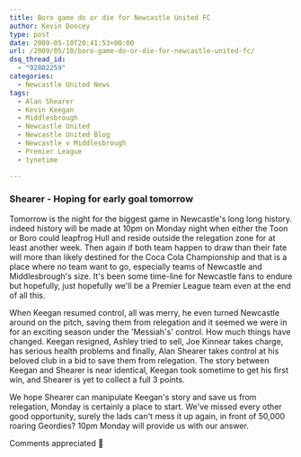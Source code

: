 ```yaml
---
title: Boro game do or die for Newcastle United FC
author: Kevin Doocey
type: post
date: 2009-05-10T20:41:53+00:00
url: /2009/05/10/boro-game-do-or-die-for-newcastle-united-fc/
dsq_thread_id:
  - "92802259"
categories:
  - Newcastle United News
tags:
  - Alan Shearer
  - Kevin Keegan
  - Middlesbrough
  - Newcastle United
  - Newcastle United Blog
  - Newcastle v Middlesbrough
  - Premier League
  - tynetime

---
```

### Shearer - Hoping for early goal tomorrow

Tomorrow is the night for the biggest game in Newcastle's long long history. indeed history will be made at 10pm on Monday night when either the Toon or Boro could leapfrog Hull and reside outside the relegation zone for at least another week. Then again if both team happen to draw than their fate will more than likely destined for the Coca Cola Championship and that is a place where no team want to go, especially teams of Newcastle and Middlesbrough's size. It's been some time-line for Newcastle fans to endure but hopefully, just hopefully we'll be a Premier League team even at the end of all this.

When Keegan resumed control, all was merry, he even turned Newcastle around on the pitch, saving them from relegation and it seemed we were in for an exciting season under the 'Messiah's' control. How much things have changed. Keegan resigned, Ashley tried to sell, Joe Kinnear takes charge, has serious health problems and finally, Alan Shearer takes control at his beloved club in a bid to save them from relegation. The story between Keegan and Shearer is near identical, Keegan took sometime to get his first win, and Shearer is yet to collect a full 3 points.

We hope Shearer can manipulate Keegan's story and save us from relegation, Monday is certainly a place to start. We've missed every other good opportunity, surely the lads can't mess it up again, in front of 50,000 roaring Geordies? 10pm Monday will provide us with our answer.

Comments appreciated 🙂
